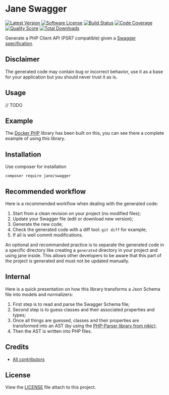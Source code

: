 # Jane Swagger

[![Latest Version](https://img.shields.io/github/release/jolicode/jane-swagger.svg?style=flat-square)](https://github.com/jolicode/jane-swagger/releases)
[![Software License](https://img.shields.io/badge/license-MIT-brightgreen.svg?style=flat-square)](LICENSE)
[![Build Status](https://img.shields.io/travis/jolicode/jane-swagger.svg?style=flat-square)](https://travis-ci.org/jolicode/jane-swagger)
[![Code Coverage](https://img.shields.io/scrutinizer/coverage/g/jolicode/jane-swagger.svg?style=flat-square)](https://scrutinizer-ci.com/g/jolicode/jane-swagger)
[![Quality Score](https://img.shields.io/scrutinizer/g/jolicode/jane-swagger.svg?style=flat-square)](https://scrutinizer-ci.com/g/jolicode/jane-swagger)
[![Total Downloads](https://img.shields.io/packagist/dt/jane/swagger.svg?style=flat-square)](https://packagist.org/packages/jane/swagger)

Generate a PHP Client API (PSR7 compatible) given a [Swagger specification](https://github.com/OAI/OpenAPI-Specification/blob/master/versions/2.0.md).

## Disclaimer

The generated code may contain bug or incorrect behavior, use it as a base for your application but you should never trust it as is.

## Usage

// TODO

## Example

The [Docker PHP](https://github.com/stage1/docker-php) library has been built on this, you can see there a complete example of using this library.

## Installation

Use composer for installation

```
composer require jane/swagger
```

## Recommended workflow

Here is a recommended workflow when dealing with the generated code:

 1. Start from a clean revision on your project (no modified files);
 2. Update your Swagger file (edit or download new version);
 3. Generate the new code;
 4. Check the generated code with a diff tool: `git diff` for example;
 5. If all is well commit modifications.

An optional and recommanded practice is to separate the generated code in a specific directory
like creating a `generated` directory in your project and using jane inside. This allows other developers
to be aware that this part of the project is generated and must not be updated manually.

## Internal

Here is a quick presentation on how this library transforms a Json Schema file into models and normalizers:

 1. First step is to read and parse the Swagger Schema file;
 2. Second step is to guess classes and their associated properties and types;
 3. Once all things are guessed, classes and their properties are transformed into an AST (by using the [PHP-Parser library from nikic](https://github.com/nikic/PHP-Parser));
 4. Then the AST is written into PHP files.

## Credits

* [All contributors](https://github.com/jolicode/jane-swagger/graphs/contributors)

## License

View the [LICENSE](LICENSE) file attach to this project.
